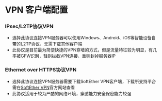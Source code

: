 # VPN 客户端配置

### IPsec/L2TP协议VPN

* 选择此协议连接VPN服务器可以使用Windows、Android、iOS等智能设备自带的L2TP协议，无需下载其他客户端
* 此协议是目前最为简便快捷的VPN穿墙的方式，但是流量特征较为明显，有几率被GFW识别，轻则拦截VPN连接，重则封掉服务器IP

### Ethernet over HTTPS协议VPN

* 选择此协议连接VPN服务器需要下载SoftEther VPN客户端，下载所支持平台需在[SoftEther VPN](http://www.softether.org)官方网站查看
* 此协议适用于较为严酷的网络环境，穿透能力安全保密能力较强



